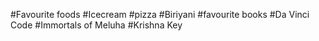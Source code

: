 #Favourite foods
  #Icecream
  #pizza
  #Biriyani
#favourite books
  #Da Vinci Code
  #Immortals of Meluha
  #Krishna Key
  
